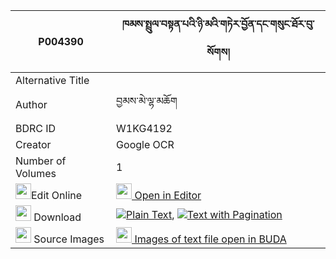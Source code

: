 |P004390|ཁམས་སྤྲུལ་བསྟན་པའི་ཉི་མའི་གཏེར་བྱོན་དང་གསུང་ཐོར་བུ་སོགས། 
| --- | --- 
|Alternative Title |
|Author| བྱམས་མེ་ལྷ་མཆོག
|BDRC ID | W1KG4192
|Creator | Google OCR
|Number of Volumes| 1
|<img width="25" src="https://img.icons8.com/color/25/000000/edit-property.png">Edit Online| [<img width="25" src="https://avatars.githubusercontent.com/u/45091458?s=200&v=4"> Open in Editor](http://editor.openpecha.org/P004390)
|<img width="25" src="https://img.icons8.com/fluent/48/000000/download-2.png"/>  Download | [![](https://img.icons8.com/color/20/000000/txt.png)Plain Text](https://github.com/Openpecha/P004390/releases/download/v1/kham_trul_tenpa_i_nyima_i_ter__plain_P004390.zip), [![](https://img.icons8.com/color/20/000000/txt.png)Text with Pagination](https://github.com/Openpecha/P004390/releases/download/v1/kham_trul_tenpa_i_nyima_i_ter__pages_P004390.zip)
|<img width="25" src="https://img.icons8.com/plasticine/100/000000/pictures-folder.png"/>  Source Images | [<img width="25" src="https://library.bdrc.io/icons/BUDA-small.svg"> Images of text file open in BUDA](https://library.bdrc.io/show/bdr:W1KG4192)